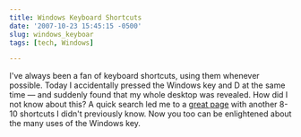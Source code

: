 ```yaml
---
title: Windows Keyboard Shortcuts
date: '2007-10-23 15:45:15 -0500'
slug: windows_keyboar
tags: [tech, Windows]

---
```


I've always been a  fan of keyboard shortcuts, using them whenever possible.
Today I accidentally pressed the Windows key and D at the same time &mdash; and
suddenly found that my whole desktop was revealed. How did I not know about
this? A quick search led me to a [great
page](http://www.windowsnetworking.com/articles_tutorials/Windows-XP-Keyboard-Shortcuts.html) with another 8-10 shortcuts I didn't previously know. Now you too can
be enlightened about the many uses of the Windows key.

